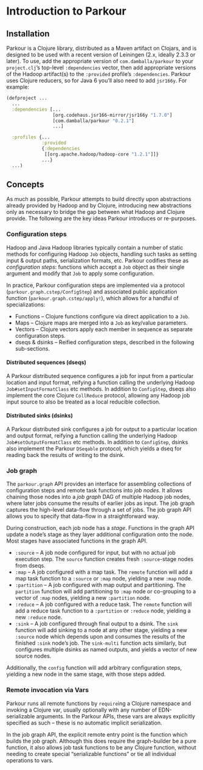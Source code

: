 # Introduction to Parkour

## Installation

Parkour is a Clojure library, distributed as a Maven artifact on Clojars, and is
designed to be used with a recent version of Leiningen (2.x, ideally 2.3.3 or
later).  To use, add the appropriate version of `com.damballa/parkour` to your
`project.clj`’s top-level `:dependencies` vector, then add appropriate versions
of the Hadoop artifact(s) to the `:provided` profile’s `:dependencies`.  Parkour
uses Clojure reducers, so for Java 6 you’ll also need to add `jsr166y`.  For
example:

```clj
(defproject ...
  ...
  :dependencies [...
                 [org.codehaus.jsr166-mirror/jsr166y "1.7.0"]
                 [com.damballa/parkour "0.2.1"]
                 ...]

  :profiles {...
             :provided
             {:dependencies
              [[org.apache.hadoop/hadoop-core "1.2.1"]]}
             ...}
  ...)
```

## Concepts

As much as possible, Parkour attempts to build directly upon abstractions
already provided by Hadoop and by Clojure, introducing new abstractions only as
necessary to bridge the gap between what Hadoop and Clojure provide.  The
following are the key ideas Parkour introduces or re-purposes.

### Configuration steps

Hadoop and Java Hadoop libraries typically contain a number of static methods
for configuring Hadoop `Job` objects, handling such tasks as setting input &
output paths, serialization formats, etc.  Parkour codifies these as
_configuration steps_: functions which accept a `Job` object as their single
argument and modify that `Job` to apply some configuration.

In practice, Parkour configuration steps are implemented via a protocol
(`parkour.graph.cstep/ConfigStep`) and associated public application function
(`parkour.graph.cstep/apply!`), which allows for a handful of specializations:

- Functions – Clojure functions configure via direct application to a `Job`.
- Maps – Clojure maps are merged into a `Job` as key/value parameters.
- Vectors – Clojure vectors apply each member in sequence as separate
  configuration steps.
- dseqs & dsinks – Reified configuration steps, described in the following
  sub-sections.

#### Distributed sequences (dseqs)

A Parkour distributed sequence configures a job for input from a particular
location and input format, reifying a function calling the underlying Hadoop
`Job#setInputFormatClass` etc methods.  In addition to `ConfigStep`, dseqs also
implement the core Clojure `CollReduce` protocol, allowing any Hadoop job input
source to also be treated as a local reducible collection.

#### Distributed sinks (dsinks)

A Parkour distributed sink configures a job for output to a particular location
and output format, reifying a function calling the underlying Hadoop
`Job#setOutputFormatClass` etc methods.  In addition to `ConfigStep`, dsinks
also implement the Parkour `DSeqable` protocol, which yields a dseq for reading
back the results of writing to the dsink.

### Job graph

The `parkour.graph` API provides an interface for assembling collections of
configuration steps and remote task functions into _job nodes_.  It allows
chaining those nodes into a _job graph_ DAG of multiple Hadoop job nodes, where
later jobs consume the results of earlier jobs as input.  The job graph captures
the high-level data-flow through a set of jobs.  The job graph API allows you to
specify that data-flow in a straightforward way.

During construction, each job node has a _stage_.  Functions in the graph API
update a node’s stage as they layer additional configuration onto the node.
Most stages have associated functions in the graph API.

- `:source` – A job node configured for input, but with no actual job execution
  step.  The `source` function creates fresh `:source`-stage nodes from dseqs.
- `:map` – A job configured with a map task.  The `remote` function will add a
  map task function to a `:source` or `:map` node, yielding a new `:map` node.
- `:partition` – A job configured with map output and partitioning.  The
  `partition` function will add partitioning to `:map` node or co-grouping to a
  vector of `:map` nodes, yielding a new `:partition` node.
- `:reduce` – A job configured with a reduce task.  The `remote` function will
  add a reduce task function to a `:partition` or `:reduce` node, yielding a new
  `:reduce` node.
- `:sink` – A job configured through final output to a dsink.  The `sink`
  function will add sinking to a node at any other stage, yielding a new
  `:source` node which depends upon and consumes the results of the finished
  `:sink` node’s job.  The `sink-multi` function acts similarly, but configures
  multiple dsinks as named outputs, and yields a vector of new source nodes.

Additionally, the `config` function will add arbitrary configuration steps,
yielding a new node in the same stage, with those steps added.

### Remote invocation via Vars

Parkour runs all remote functions by `require`ing a Clojure namespace and
invoking a Clojure var, usually optionally with any number of EDN-serializable
arguments.  In the Parkour APIs, these vars are always explicitly specified as
such – these is no automatic implicit serialization.

In the job graph API, the explicit remote entry point is the function which
builds the job graph.  Although this does require the graph-builder be a pure
function, it also allows job task functions to be any Clojure function, without
needing to create special “serializable functions” or tie all individual
operations to vars.
